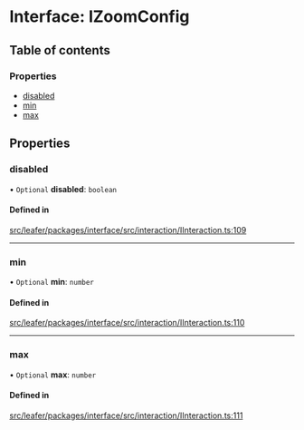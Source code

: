 # Interface: IZoomConfig

## Table of contents

### Properties

- [disabled](IZoomConfig.md#disabled)
- [min](IZoomConfig.md#min)
- [max](IZoomConfig.md#max)

## Properties

### disabled

• `Optional` **disabled**: `boolean`

#### Defined in

[src/leafer/packages/interface/src/interaction/IInteraction.ts:109](https://github.com/leaferjs/leafer/blob/c0a3cd1f6ba179c1348a90558ab02097cb535d9a/packages/interface/src/interaction/IInteraction.ts#L109)

___

### min

• `Optional` **min**: `number`

#### Defined in

[src/leafer/packages/interface/src/interaction/IInteraction.ts:110](https://github.com/leaferjs/leafer/blob/c0a3cd1f6ba179c1348a90558ab02097cb535d9a/packages/interface/src/interaction/IInteraction.ts#L110)

___

### max

• `Optional` **max**: `number`

#### Defined in

[src/leafer/packages/interface/src/interaction/IInteraction.ts:111](https://github.com/leaferjs/leafer/blob/c0a3cd1f6ba179c1348a90558ab02097cb535d9a/packages/interface/src/interaction/IInteraction.ts#L111)

